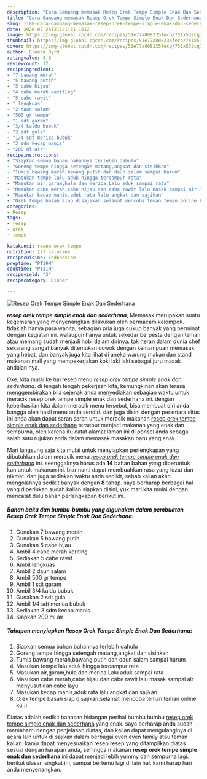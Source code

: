 ```yaml
---
description: "Cara Gampang memasak Resep Orek Tempe Simple Enak Dan Sederhana yang mudah"
title: "Cara Gampang memasak Resep Orek Tempe Simple Enak Dan Sederhana yang mudah"
slug: 1188-cara-gampang-memasak-resep-orek-tempe-simple-enak-dan-sederhana-yang-mudah
date: 2020-07-26T21:21:31.161Z
image: https://img-global.cpcdn.com/recipes/51e77a808235fecb/751x532cq70/resep-orek-tempe-simple-enak-dan-sederhana-foto-resep-utama.jpg
thumbnail: https://img-global.cpcdn.com/recipes/51e77a808235fecb/751x532cq70/resep-orek-tempe-simple-enak-dan-sederhana-foto-resep-utama.jpg
cover: https://img-global.cpcdn.com/recipes/51e77a808235fecb/751x532cq70/resep-orek-tempe-simple-enak-dan-sederhana-foto-resep-utama.jpg
author: Elnora Byrd
ratingvalue: 4.6
reviewcount: 12
recipeingredient:
- "7 bawang merah"
- "5 bawang putih"
- "5 cabe hijau"
- "4 cabe merah keriting"
- "5 cabe rawit"
- " lengkuas"
- "2 daun salam"
- "500 gr tempe"
- "1 sdt garam"
- "3/4 kaldu bubuk"
- "2 sdt gula"
- "1/4 sdt merica bubuk"
- "3 sdm kecap manis"
- "200 ml air"
recipeinstructions:
- "Siapkan semua bahan bahannya terlebih dahulu"
- "Goreng tempe hingga setengah matang,angkat dan sisihkan"
- "Tumis bawang merah,bawang putih dan daun salam sampai harum"
- "Masukan tempe lalu aduk hingga tercampur rata"
- "Masukan air,garam,hula dan merica.Lalu aduk sampai rata"
- "Masukan cabe merah,cabe hijau dan cabe rawit lalu masak sampai air menyusut dan cabe layu"
- "Masukan kecap manis,aduk rata lalu angkat dan sajikan"
- "Orek tempe basah siap disajikan.selamat mencoba teman teman online ku :)"
categories:
- Resep
tags:
- resep
- orek
- tempe

katakunci: resep orek tempe 
nutrition: 277 calories
recipecuisine: Indonesian
preptime: "PT19M"
cooktime: "PT31M"
recipeyield: "3"
recipecategory: Dinner

---
```



![Resep Orek Tempe Simple Enak Dan Sederhana](https://img-global.cpcdn.com/recipes/51e77a808235fecb/751x532cq70/resep-orek-tempe-simple-enak-dan-sederhana-foto-resep-utama.jpg)

<b><i>resep orek tempe simple enak dan sederhana</i></b>, Memasak merupakan suatu kegemaran yang menyenangkan dilakukan oleh bermacam kelompok. tidaklah hanya para wanita, sebagian pria juga cukup banyak yang berminat dengan kegiatan ini. walaupun hanya untuk sekedar berpesta dengan teman atau memang sudah menjadi hobi dalam dirinya. tak heran dalam dunia chef sekarang sangat banyak ditemukan cowok dengan kemampuan memasak yang hebat, dan banyak juga kita lihat di aneka warung makan dan stand makanan mall yang mempekerjakan koki laki laki sebagai juru masak andalan nya.

Oke, kita mulai ke hal resep menu <i>resep orek tempe simple enak dan sederhana</i>. di tengah tengah pekerjaan kita, kemungkinan akan terasa menggembirakan bila sejenak anda menyediakan sebagian waktu untuk meracik resep orek tempe simple enak dan sederhana ini. dengan keberhasilan kita dalam meracik menu tersebut, bisa membuat diri anda bangga oleh hasil menu anda sendiri. dan juga disini dengan perantara situs ini anda akan dapat saran saran untuk meracik makanan <u>resep orek tempe simple enak dan sederhana</u> tersebut menjadi makanan yang enak dan sempurna, oleh karena itu catat alamat laman ini di ponsel anda sebagai salah satu rujukan anda dalam memasak masakan baru yang enak.




Mari langsung saja kita mulai untuk menyiapkan perlengkapan yang dibutuhkan dalam meracik menu <u><i>resep orek tempe simple enak dan sederhana</i></u> ini. seenggaknya harus ada <b>14</b> bahan bahan yang diperuntuk kan untuk makanan ini. biar nanti dapat membuahkan rasa yang lezat dan nikmat. dan juga sediakan waktu anda sedikit, sebab kalian akan mengolahnya sedikit banyak dengan <b>8</b> tahap. saya berharap berbagai hal yang diperlukan sudah kalian siapkan disini, yuk mari kita mulai dengan mencatat dulu bahan perlengkapan berikut ini.

<!--inarticleads1-->

##### Bahan baku dan bumbu-bumbu yang digunakan dalam pembuatan Resep Orek Tempe Simple Enak Dan Sederhana:

1. Gunakan 7 bawang merah
1. Gunakan 5 bawang putih
1. Gunakan 5 cabe hijau
1. Ambil 4 cabe merah keriting
1. Sediakan 5 cabe rawit
1. Ambil  lengkuas
1. Ambil 2 daun salam
1. Ambil 500 gr tempe
1. Ambil 1 sdt garam
1. Ambil 3/4 kaldu bubuk
1. Gunakan 2 sdt gula
1. Ambil 1/4 sdt merica bubuk
1. Sediakan 3 sdm kecap manis
1. Siapkan 200 ml air




<!--inarticleads2-->

##### Tahapan menyiapkan Resep Orek Tempe Simple Enak Dan Sederhana:

1. Siapkan semua bahan bahannya terlebih dahulu
1. Goreng tempe hingga setengah matang,angkat dan sisihkan
1. Tumis bawang merah,bawang putih dan daun salam sampai harum
1. Masukan tempe lalu aduk hingga tercampur rata
1. Masukan air,garam,hula dan merica.Lalu aduk sampai rata
1. Masukan cabe merah,cabe hijau dan cabe rawit lalu masak sampai air menyusut dan cabe layu
1. Masukan kecap manis,aduk rata lalu angkat dan sajikan
1. Orek tempe basah siap disajikan.selamat mencoba teman teman online ku :)




Diatas adalah sedikit bahasan hidangan perihal bumbu bumbu <u>resep orek tempe simple enak dan sederhana</u> yang enak. saya berharap anda sudah memahami dengan penjelasan diatas, dan kalian dapat mengulanginya di acara lain untuk di sajikan dalam berbagai even even family atau teman kalian. kamu dapat menyesuaikan resep resep yang ditampilkan diatas sesuai dengan harapan anda, sehingga makanan <b>resep orek tempe simple enak dan sederhana</b> ini dapat menjadi lebih yummy dan sempurna lagi. berikut ulasan singkat ini, sampai bertemu lagi di lain hal. kami harap hari anda menyenangkan.
